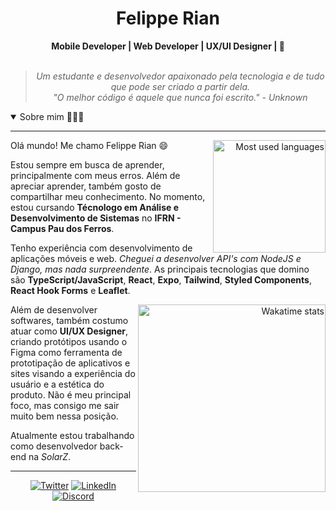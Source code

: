 <h1 align="center"> Felippe Rian </h1>

    
<div align="center">
<b> Mobile Developer | Web Developer | UX/UI Designer | 📌</b>
<br>
<br>

<blockquote>
    <p><i>
        Um estudante e desenvolvedor apaixonado pela tecnologia e de tudo que pode ser criado a partir dela. <br />"O melhor código é aquele que nunca foi escrito." - Unknown
    </i></p>
</blockquote>
</div>

<!--
<div align="center">
    <a href="https://twitter.com/intent/follow?screen_name=_felipperian">
        <img src="https://img.shields.io/twitter/follow/_felipperian?style=social&logo=twitter"
        alt="follow on Twitter">
    </a>
</div>
-->
<details open>
<summary>Sobre mim 👨🏻‍💻</summary>

---


<div align="right" style="margin:auto">
     <a href="https://github.com/imfelippe365">
        <img height="180em" src="https://github-readme-stats.vercel.app/api/top-langs/?username=imfelippe365&hide=jupyter%20notebook&langs_count=5&hide_border=true&layout=compact&show_icons=true&line_height=27&theme=transparent&title_color=4a86d1&custom_title=My%20favorite%20languages"
       alt="Most used languages" align="right">
    </a>
</div>


Olá mundo! Me chamo Felippe Rian 😄

Estou sempre em busca de aprender, principalmente com meus erros. Além de apreciar aprender, também gosto de compartilhar meu conhecimento. No momento, estou cursando **Técnologo em Análise e Desenvolvimento de Sistemas** no **IFRN - Campus Pau dos Ferros**.
  
Tenho experiência com desenvolvimento de aplicações móveis e web. _Cheguei a desenvolver API's com NodeJS e Django, mas nada surpreendente_. As principais tecnologias que domino são **TypeScript/JavaScript**, **React**, **Expo**, **Tailwind**, **Styled Components**, **React Hook Forms** e **Leaflet**.

<div align="right" style="margin:auto">
    <a href="https://wakatime.com/@_felipperian">
        <img width="300em" src="https://github-readme-stats.vercel.app/api/wakatime?username=d81bd7da-20de-4add-9d55-d9399b6d1f05&theme=transparent&hide_border=true&hide=markdown,html&hide_title=true&line_height=50&langs_count=4&layout=default" alt="Wakatime stats" align="right" />
    </a>
</div>

Além de desenvolver softwares, também costumo atuar como **UI/UX Designer**, criando protótipos usando o Figma como ferramenta de prototipação de aplicativos e sites visando a experiência do usuário e a estética do produto. Não é meu principal foco, mas consigo me sair muito bem nessa posição.

<!-- Atualmente estou buscando novas oportunidades, preferencialmente como _Desenvolvedor Mobile_. -->
Atualmente estou trabalhando como desenvolvedor back-end na _SolarZ_.
</details>

---

<div align="center">

[![Twitter](https://img.shields.io/badge/Twitter-%231DA1F2.svg?style=for-the-badge&logo=Twitter&logoColor=white)](https://twitter.com/_felipperian)
[![LinkedIn](https://img.shields.io/badge/linkedin-%230077B5.svg?style=for-the-badge&logo=linkedin&logoColor=white)](https://www.linkedin.com/in/felippe-rian/)
[![Discord](https://img.shields.io/badge/Discord-%235463EF.svg?style=for-the-badge&logo=Discord&logoColor=white)](https://discordapp.com/channels/@ImFelippe365/2814)

</div>
